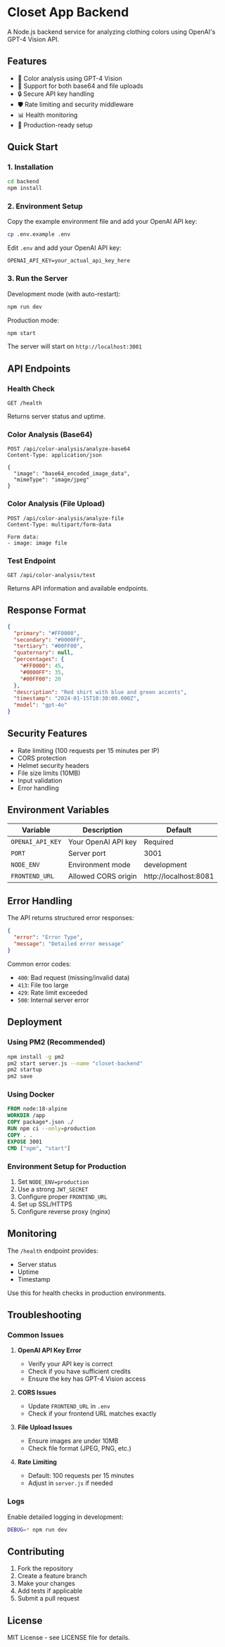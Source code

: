 # Closet App Backend

A Node.js backend service for analyzing clothing colors using OpenAI's GPT-4 Vision API.

## Features

- 🎨 Color analysis using GPT-4 Vision
- 📸 Support for both base64 and file uploads
- 🔒 Secure API key handling
- 🛡️ Rate limiting and security middleware
- 📊 Health monitoring
- 🚀 Production-ready setup

## Quick Start

### 1. Installation

```bash
cd backend
npm install
```

### 2. Environment Setup

Copy the example environment file and add your OpenAI API key:

```bash
cp .env.example .env
```

Edit `.env` and add your OpenAI API key:

```
OPENAI_API_KEY=your_actual_api_key_here
```

### 3. Run the Server

Development mode (with auto-restart):
```bash
npm run dev
```

Production mode:
```bash
npm start
```

The server will start on `http://localhost:3001`

## API Endpoints

### Health Check
```
GET /health
```
Returns server status and uptime.

### Color Analysis (Base64)
```
POST /api/color-analysis/analyze-base64
Content-Type: application/json

{
  "image": "base64_encoded_image_data",
  "mimeType": "image/jpeg"
}
```

### Color Analysis (File Upload)
```
POST /api/color-analysis/analyze-file
Content-Type: multipart/form-data

Form data:
- image: image file
```

### Test Endpoint
```
GET /api/color-analysis/test
```
Returns API information and available endpoints.

## Response Format

```json
{
  "primary": "#FF0000",
  "secondary": "#0000FF",
  "tertiary": "#00FF00",
  "quaternary": null,
  "percentages": {
    "#FF0000": 45,
    "#0000FF": 35,
    "#00FF00": 20
  },
  "description": "Red shirt with blue and green accents",
  "timestamp": "2024-01-15T10:30:00.000Z",
  "model": "gpt-4o"
}
```

## Security Features

- Rate limiting (100 requests per 15 minutes per IP)
- CORS protection
- Helmet security headers
- File size limits (10MB)
- Input validation
- Error handling

## Environment Variables

| Variable | Description | Default |
|----------|-------------|---------|
| `OPENAI_API_KEY` | Your OpenAI API key | Required |
| `PORT` | Server port | 3001 |
| `NODE_ENV` | Environment mode | development |
| `FRONTEND_URL` | Allowed CORS origin | http://localhost:8081 |

## Error Handling

The API returns structured error responses:

```json
{
  "error": "Error Type",
  "message": "Detailed error message"
}
```

Common error codes:
- `400`: Bad request (missing/invalid data)
- `413`: File too large
- `429`: Rate limit exceeded
- `500`: Internal server error

## Deployment

### Using PM2 (Recommended)

```bash
npm install -g pm2
pm2 start server.js --name "closet-backend"
pm2 startup
pm2 save
```

### Using Docker

```dockerfile
FROM node:18-alpine
WORKDIR /app
COPY package*.json ./
RUN npm ci --only=production
COPY . .
EXPOSE 3001
CMD ["npm", "start"]
```

### Environment Setup for Production

1. Set `NODE_ENV=production`
2. Use a strong `JWT_SECRET`
3. Configure proper `FRONTEND_URL`
4. Set up SSL/HTTPS
5. Configure reverse proxy (nginx)

## Monitoring

The `/health` endpoint provides:
- Server status
- Uptime
- Timestamp

Use this for health checks in production environments.

## Troubleshooting

### Common Issues

1. **OpenAI API Key Error**
   - Verify your API key is correct
   - Check if you have sufficient credits
   - Ensure the key has GPT-4 Vision access

2. **CORS Issues**
   - Update `FRONTEND_URL` in `.env`
   - Check if your frontend URL matches exactly

3. **File Upload Issues**
   - Ensure images are under 10MB
   - Check file format (JPEG, PNG, etc.)

4. **Rate Limiting**
   - Default: 100 requests per 15 minutes
   - Adjust in `server.js` if needed

### Logs

Enable detailed logging in development:
```bash
DEBUG=* npm run dev
```

## Contributing

1. Fork the repository
2. Create a feature branch
3. Make your changes
4. Add tests if applicable
5. Submit a pull request

## License

MIT License - see LICENSE file for details.
